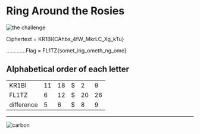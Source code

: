 # Ring Around the Rosies 

![the challenge](https://github.com/user-attachments/assets/1504b573-4c7d-4112-8ceb-8324d6ab9e2f)

Ciphertext = KR1BI{CAhbs_4fW_MkrLC_Xg_kTu}

.............Flag =  FL1TZ{somet_ing_ometh_ng_ome}

## Alphabetical order of each letter
|            |      |      |      |      |      |
|------------|------|------|------|------|------|
| KR1BI      |  11  |  18  |  $   |  2   |  9   |
| FL1TZ      |  6   |  12  |  $   |  20  |  26  |
| difference |  5   |  6   |  $   |  8   |  9   |

***
![carbon](https://github.com/user-attachments/assets/9756ac9b-c03a-4255-85bc-a23d46b2e22f)
